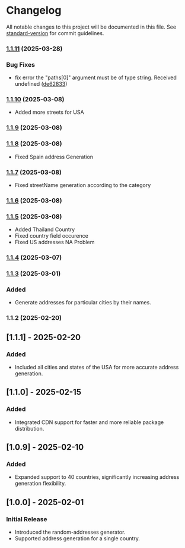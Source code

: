 # Changelog

All notable changes to this project will be documented in this file. See [standard-version](https://github.com/conventional-changelog/standard-version) for commit guidelines.

### [1.1.11](https://github.com/textcompare/random-addresses-generator/compare/v1.1.10...v1.1.11) (2025-03-28)


### Bug Fixes

* fix error the "paths[0]" argument must be of type string. Received undefined ([de62833](https://github.com/textcompare/random-addresses-generator/commit/de62833fb8a006b001ea4375de90fdbc8c765407))

### [1.1.10](https://github.com/textcompare/random-addresses-generator/compare/v1.1.9...v1.1.10) (2025-03-08)
- Added more streets for USA

### [1.1.9](https://github.com/textcompare/random-addresses-generator/compare/v1.1.8...v1.1.9) (2025-03-08)

### [1.1.8](https://github.com/textcompare/random-addresses-generator/compare/v1.1.7...v1.1.8) (2025-03-08)
- Fixed Spain address Generation

### [1.1.7](https://github.com/textcompare/random-addresses-generator/compare/v1.1.6...v1.1.7) (2025-03-08)
- Fixed streetName generation according to the category

### [1.1.6](https://github.com/textcompare/random-addresses-generator/compare/v1.1.5...v1.1.6) (2025-03-08)

### [1.1.5](https://github.com/textcompare/random-addresses-generator/compare/v1.1.4...v1.1.5) (2025-03-08)
- Added Thailand Country
- Fixed country field occurence
- Fixed US addresses NA Problem

### [1.1.4](https://github.com/textcompare/random-addresses-generator/compare/v1.1.3...v1.1.4) (2025-03-07)

### [1.1.3](https://github.com/textcompare/random-addresses-generator/compare/v1.1.2...v1.1.3) (2025-03-01)
### Added
- Generate addresses for particular cities by their names.

### 1.1.2 (2025-02-20)

## [1.1.1] - 2025-02-20
### Added
- Included all cities and states of the USA for more accurate address generation.

## [1.1.0] - 2025-02-15
### Added
- Integrated CDN support for faster and more reliable package distribution.

## [1.0.9] - 2025-02-10
### Added
- Expanded support to 40 countries, significantly increasing address generation flexibility.

## [1.0.0] - 2025-02-01
### Initial Release
- Introduced the random-addresses generator.
- Supported address generation for a single country.
